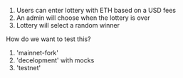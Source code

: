 1. Users can enter lottery with ETH based on a USD fees
2. An admin will choose when the lottery is over
3. Lottery will select a random winner 

How do we want to test this?

1. 'mainnet-fork'
2. 'decelopment' with mocks
3. 'testnet'